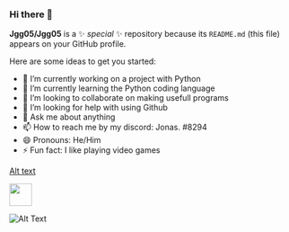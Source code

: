 ### Hi there 👋


**Jgg05/Jgg05** is a ✨ _special_ ✨ repository because its `README.md` (this file) appears on your GitHub profile.

Here are some ideas to get you started:

- 🔭 I’m currently working on a project with Python
- 🌱 I’m currently learning the Python coding language
- 👯 I’m looking to collaborate on making usefull programs
- 🤔 I’m looking for help with using Github
- 💬 Ask me about anything
- 📫 How to reach me by my discord: Jonas. #8294
- 😄 Pronouns: He/Him
- ⚡ Fun fact: I like playing video games

[Alt text](https://media.tenor.com/BnVhw9rLp3cAAAAd/wildcard-fortnite.gif)

<img src="https://media.giphy.com/media/vFKqnCdLPNOKc/giphy.gif" width="40" height="40" />

![Alt Text](https://media.tenor.com/BnVhw9rLp3cAAAAd/wildcard-fortnite.gif)

